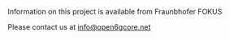 Information on this project is available from Fraunbhofer FOKUS

Please contact us at info@open6gcore.net
